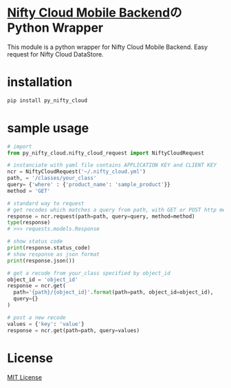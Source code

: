 # [Nifty Cloud Mobile Backend](http://mb.cloud.nifty.com/)のPython Wrapper

This module is a python wrapper for Nifty Cloud Mobile Backend.
Easy request for Nifty Cloud DataStore.

# installation

```sh
pip install py_nifty_cloud
```

# sample usage

```py
# import 
from py_nifty_cloud.nifty_cloud_request import NiftyCloudRequest

# instanciate with yaml file contains APPLICATION KEY and CLIENT KEY
ncr = NiftyCloudRequest('~/.nifty_cloud.yml')
path, = '/classes/your_class'
query= {'where' : {'product_name': 'sample_product'}}
method = 'GET'

# standard way to request 
# get recodes which matches a query from path, with GET or POST http method
response = ncr.request(path=path, query=query, method=method)
type(response)
# >>> requests.models.Response

# show status code 
print(response.status_code)
# show response as json format
print(response.json())

# get a recode from your_class specified by object_id
object_id = 'object_id'
response = ncr.get(
  path='{path}/{object_id}'.format(path=path, object_id=object_id), 
  query={}
)

# post a new recode
values = {'key': 'value'}
response = ncr.get(path=path, query=values)
```


# License

[MIT License](http://petitviolet.mit-license.org/)
